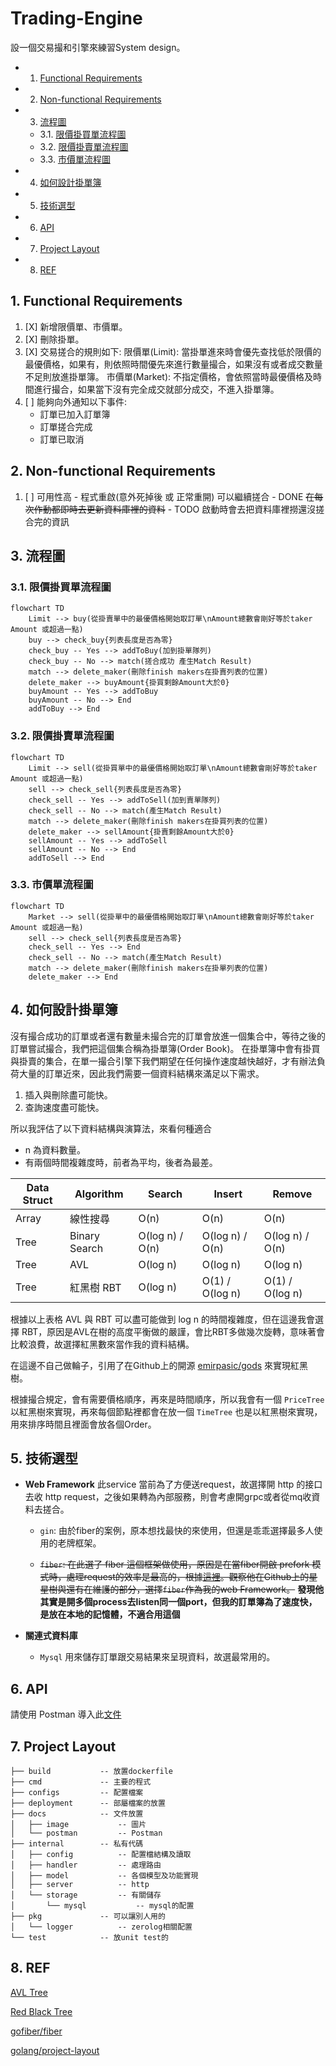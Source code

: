 # Trading-Engine
設一個交易撮和引擎來練習System design。


<!-- vscode-markdown-toc -->
* 1. [ Functional Requirements](#FunctionalRequirements)
* 2. [Non-functional Requirements](#Non-functionalRequirements)
* 3. [流程圖](#)
	* 3.1. [限價掛買單流程圖](#-1)
	* 3.2. [限價掛賣單流程圖](#-1)
	* 3.3. [市價單流程圖](#-1)
* 4. [如何設計掛單簿](#-1)
* 5. [技術選型](#-1)
* 6. [API](#API)
* 7. [Project Layout](#ProjectLayout)
* 8. [REF](#REF)

<!-- vscode-markdown-toc-config
	numbering=true
	autoSave=true
	/vscode-markdown-toc-config -->
<!-- /vscode-markdown-toc -->




##  1. <a name='FunctionalRequirements'></a> Functional Requirements

1. [X] 新增限價單、市價單。
2. [X] 刪除掛單。
3. [X] 交易搓合的規則如下:
    限價單(Limit): 當掛單進來時會優先查找低於限價的最優價格，如果有，則依照時間優先來進行數量撮合，如果沒有或者成交數量不足則放進掛單簿。
    市價單(Market): 不指定價格，會依照當時最優價格及時間進行撮合，如果當下沒有完全成交就部分成交，不進入掛單簿。
4. [ ] 能夠向外通知以下事件:
    - 訂單已加入訂單簿
    - 訂單搓合完成
    - 訂單已取消

##  2. <a name='Non-functionalRequirements'></a>Non-functional Requirements

1. [ ] 可用性高 - 程式重啟(意外死掉後 或 正常重開) 可以繼續搓合
                - DONE ~~在每次作動都即時去更新資料庫裡的資料~~
                - TODO 啟動時會去把資料庫裡撈還沒搓合完的資訊


##  3. <a name=''></a>流程圖
###  3.1. <a name='-1'></a>限價掛買單流程圖
```mermaid
flowchart TD
    Limit --> buy(從掛賣單中的最優價格開始取訂單\nAmount總數會剛好等於taker Amount 或超過一點)
    buy --> check_buy{列表長度是否為零}
    check_buy -- Yes --> addToBuy(加到掛單隊列)
    check_buy -- No --> match(搓合成功 產生Match Result)
    match --> delete_maker(刪除finish makers在掛賣列表的位置)
    delete_maker --> buyAmount{掛買剩餘Amount大於0}
    buyAmount -- Yes --> addToBuy
    buyAmount -- No --> End
    addToBuy --> End
```
###  3.2. <a name='-1'></a>限價掛賣單流程圖
```mermaid
flowchart TD
    Limit --> sell(從掛買單中的最優價格開始取訂單\nAmount總數會剛好等於taker Amount 或超過一點)
    sell --> check_sell{列表長度是否為零}
    check_sell -- Yes --> addToSell(加到賣單隊列)
    check_sell -- No --> match(產生Match Result)
    match --> delete_maker(刪除finish makers在掛買列表的位置)
    delete_maker --> sellAmount{掛賣剩餘Amount大於0}
    sellAmount -- Yes --> addToSell
    sellAmount -- No --> End
    addToSell --> End    
```

###  3.3. <a name='-1'></a>市價單流程圖

```mermaid
flowchart TD
    Market --> sell(從掛單中的最優價格開始取訂單\nAmount總數會剛好等於taker Amount 或超過一點)
    sell --> check_sell{列表長度是否為零}
    check_sell -- Yes --> End
    check_sell -- No --> match(產生Match Result)
    match --> delete_maker(刪除finish makers在掛單列表的位置)
    delete_maker --> End 
```


##  4. <a name='-1'></a>如何設計掛單簿

沒有撮合成功的訂單或者還有數量未撮合完的訂單會放進一個集合中，等待之後的訂單嘗試撮合，我們把這個集合稱為掛單簿(Order Book)。
在掛單簿中會有掛買與掛賣的集合，在單一撮合引擎下我們期望在任何操作速度越快越好，才有辦法負荷大量的訂單近來，因此我們需要一個資料結構來滿足以下需求。

1. 插入與刪除盡可能快。
2. 查詢速度盡可能快。

所以我評估了以下資料結構與演算法，來看何種適合
* n 為資料數量。
* 有兩個時間複雜度時，前者為平均，後者為最差。

| Data Struct | Algorithm | Search | Insert | Remove |
| - | - | - | - | - |
| Array | 線性搜尋 | O(n) | O(n) | O(n) |
| Tree | Binary Search | O(log n) / O(n) | O(log n) / O(n) | O(log n) / O(n) |
| Tree | AVL | O(log n) | O(log n) | O(log n) | 
| Tree | 紅黑樹 RBT | O(log n) | O(1) / O(log n) | O(1) / O(log n) | 

根據以上表格 AVL 與 RBT 可以盡可能做到 log n 的時間複雜度，但在這邊我會選擇 RBT，原因是AVL在樹的高度平衡做的嚴謹，會比RBT多做幾次旋轉，意味著會比較浪費，故選擇紅黑數來當作我的資料結構。

在這邊不自己做輪子，引用了在Github上的開源 [emirpasic/gods](https://github.com/emirpasic/gods?tab=readme-ov-file#redblacktree) 來實現紅黑樹。

根據撮合規定，會有需要價格順序，再來是時間順序，所以我會有一個 `PriceTree` 以紅黑樹來實現，再來每個節點裡都會在放一個 `TimeTree` 也是以紅黑樹來實現，用來排序時間且裡面會放各個Order。

##  5. <a name='-1'></a>技術選型

- **Web Framework** 
    此service 當前為了方便送request，故選擇開 http 的接口去收 http request，之後如果轉為內部服務，則會考慮開grpc或者從mq收資料去搓合。

    - `gin`: 由於fiber的案例，原本想找最快的來使用，但還是乖乖選擇最多人使用的老牌框架。

    - ~~`fiber`: 在此選了 fiber 這個框架做使用，原因是在當fiber開啟 prefork 模式時，處理request的效率是最高的，根據[這裡](https://www.techempower.com/benchmarks/#section=data-r22&hw=ph&test=composite&l=zijocf-cn3)。觀察他在Github上的星星樹與還有在維護的部分，選擇`fiber`作為我的web Framework。~~ **發現他其實是開多個process去listen同一個port，但我的訂單簿為了速度快，是放在本地的記憶體，不適合用這個**
- **關連式資料庫**
    - `Mysql` 用來儲存訂單跟交易結果來呈現資料，故選最常用的。

##  6. <a name='API'></a>API

請使用 Postman 導入此[文件](./docs/postman/Trading-Engine.postman_collection.json)


##  7. <a name='ProjectLayout'></a>Project Layout
```
├── build           -- 放置dockerfile
├── cmd             -- 主要的程式
├── configs         -- 配置檔案
├── deployment      -- 部屬檔案的放置
├── docs            -- 文件放置
│   ├── image           -- 圖片
│   └── postman         -- Postman 
├── internal        -- 私有代碼
│   ├── config          -- 配置檔結構及讀取
│   ├── handler         -- 處理路由
│   ├── model           -- 各個模型及功能實現
│   ├── server          -- http
│   └── storage         -- 有關儲存
│       └── mysql           -- mysql的配置
├── pkg             -- 可以讓別人用的
│   └── logger          -- zerolog相關配置
└── test            -- 放unit test的
```
##  8. <a name='REF'></a>REF

[AVL Tree](https://zh.wikipedia.org/zh-tw/AVL%E6%A0%91)

[Red Black Tree](https://zh.wikipedia.org/zh-tw/%E7%BA%A2%E9%BB%91%E6%A0%91)

[gofiber/fiber](https://github.com/gofiber/fiber)

[golang/project-layout](https://github.com/golang-standards/project-layout)